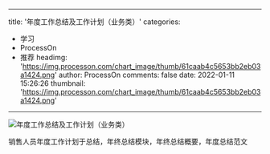 
---
title: '年度工作总结及工作计划（业务类）'
categories: 
 - 学习
 - ProcessOn
 - 推荐
headimg: 'https://img.processon.com/chart_image/thumb/61caab4c5653bb2eb03a1424.png'
author: ProcessOn
comments: false
date: 2022-01-11 15:26:26
thumbnail: 'https://img.processon.com/chart_image/thumb/61caab4c5653bb2eb03a1424.png'
---

<div>   
<img class="thumb" alt="年度工作总结及工作计划（业务类）" src="https://img.processon.com/chart_image/thumb/61caab4c5653bb2eb03a1424.png" referrerpolicy="no-referrer">
<p>销售人员年度工作计划于总结，年终总结模块，年终总结概要，年度总结范文</p>  
</div>
            
